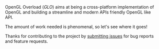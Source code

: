 OpenGL Overload (*GLO*) aims at being a cross-platform implementation of OpenGL and building a streamline and modern APIs friendly OpenGL like API.

The amount of work needed is phenomenal, so let's see where it goes!

Thanks for contributing to the project by [submitting issues](https://github.com/g-truc/glo/issues) for bug reports and feature requests.



